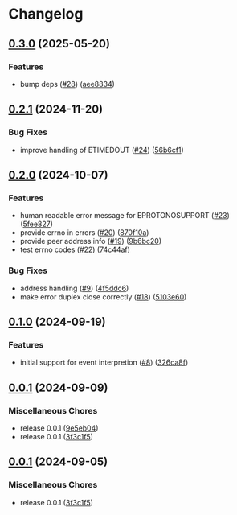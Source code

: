 # Changelog

## [0.3.0](https://github.com/onomondo/node-lksctp/compare/v0.2.1...v0.3.0) (2025-05-20)


### Features

* bump deps ([#28](https://github.com/onomondo/node-lksctp/issues/28)) ([aee8834](https://github.com/onomondo/node-lksctp/commit/aee8834b53a94af0569dd05ea6f110ab2d0e8ba1))

## [0.2.1](https://github.com/onomondo/node-lksctp/compare/v0.2.0...v0.2.1) (2024-11-20)


### Bug Fixes

* improve handling of ETIMEDOUT ([#24](https://github.com/onomondo/node-lksctp/issues/24)) ([56b6cf1](https://github.com/onomondo/node-lksctp/commit/56b6cf11d8cf537a735c914739b950b86352e4d5))

## [0.2.0](https://github.com/onomondo/node-lksctp/compare/v0.1.0...v0.2.0) (2024-10-07)


### Features

* human readable error message for EPROTONOSUPPORT ([#23](https://github.com/onomondo/node-lksctp/issues/23)) ([5fee827](https://github.com/onomondo/node-lksctp/commit/5fee8271b7b3eab89f1d1c1b2db744851ebe13ab))
* provide errno in errors ([#20](https://github.com/onomondo/node-lksctp/issues/20)) ([870f10a](https://github.com/onomondo/node-lksctp/commit/870f10ac53442428cf54176b138f1a9e374e1654))
* provide peer address info ([#19](https://github.com/onomondo/node-lksctp/issues/19)) ([9b6bc20](https://github.com/onomondo/node-lksctp/commit/9b6bc20af0696d2faf9b0821790406bb01d0272c))
* test errno codes ([#22](https://github.com/onomondo/node-lksctp/issues/22)) ([74c44af](https://github.com/onomondo/node-lksctp/commit/74c44afdf10df537df00370a5576ddb5aa1b5502))


### Bug Fixes

* address handling ([#9](https://github.com/onomondo/node-lksctp/issues/9)) ([4f5ddc6](https://github.com/onomondo/node-lksctp/commit/4f5ddc6c809af01bc505a0df656326c93a87e6c9))
* make error duplex close correctly ([#18](https://github.com/onomondo/node-lksctp/issues/18)) ([5103e60](https://github.com/onomondo/node-lksctp/commit/5103e605e83ddd121fe607f58be43713933af0d6))

## [0.1.0](https://github.com/onomondo/node-lksctp/compare/v0.0.1...v0.1.0) (2024-09-19)


### Features

* initial support for event interpretion ([#8](https://github.com/onomondo/node-lksctp/issues/8)) ([326ca8f](https://github.com/onomondo/node-lksctp/commit/326ca8f78abb88cfc34d4745a1454eac5b24f0ed))

## [0.0.1](https://github.com/onomondo/node-lksctp/compare/v0.0.1...v0.0.1) (2024-09-09)


### Miscellaneous Chores

* release 0.0.1 ([9e5eb04](https://github.com/onomondo/node-lksctp/commit/9e5eb04ab801350e8d6c88fc8994cd5f05df5a48))
* release 0.0.1 ([3f3c1f5](https://github.com/onomondo/node-lksctp/commit/3f3c1f55dbf9e94f2e75620f02e18aefa4f9ebb2))

## [0.0.1](https://github.com/onomondo/node-lksctp/compare/v0.0.1...v0.0.1) (2024-09-05)


### Miscellaneous Chores

* release 0.0.1 ([3f3c1f5](https://github.com/onomondo/node-lksctp/commit/3f3c1f55dbf9e94f2e75620f02e18aefa4f9ebb2))
